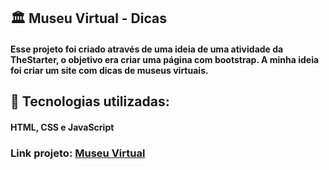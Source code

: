 ## 🏛 Museu Virtual - Dicas
#### Esse projeto foi criado através de uma ideia de uma atividade da TheStarter, o objetivo era criar uma página com bootstrap. A minha ideia foi criar um site com dicas de museus virtuais.

## 📱 Tecnologias utilizadas:
#### HTML, CSS e JavaScript 
### Link projeto: [Museu Virtual](https://daianedeoliveira.github.io/Site-MuseuVirtual-Bootstrap/)
